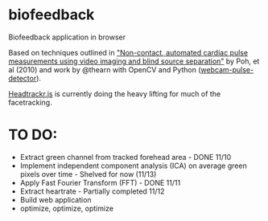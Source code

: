biofeedback
===========

Biofeedback application in browser

Based on techniques outlined in ["Non-contact, automated cardiac pulse measurements using video imaging and blind source separation"](http://www.opticsinfobase.org/oe/abstract.cfm?uri=oe-18-10-10762) by Poh, et al (2010) and work by @thearn with OpenCV and Python ([webcam-pulse-detector](https://github.com/thearn/webcam-pulse-detector)).

[Headtrackr.js](https://github.com/auduno/headtrackr/) is currently doing the heavy lifting for much of the facetracking.

TO DO:
===========
*  Extract green channel from tracked forehead area - DONE 11/10
*  Implement independent component analysis (ICA) on average green pixels over time - Shelved for now (11/13)
*  Apply Fast Fourier Transform (FFT) - DONE 11/11
*  Extract heartrate - Partially completed 11/12
*  Build web application
*  optimize, optimize, optimize
